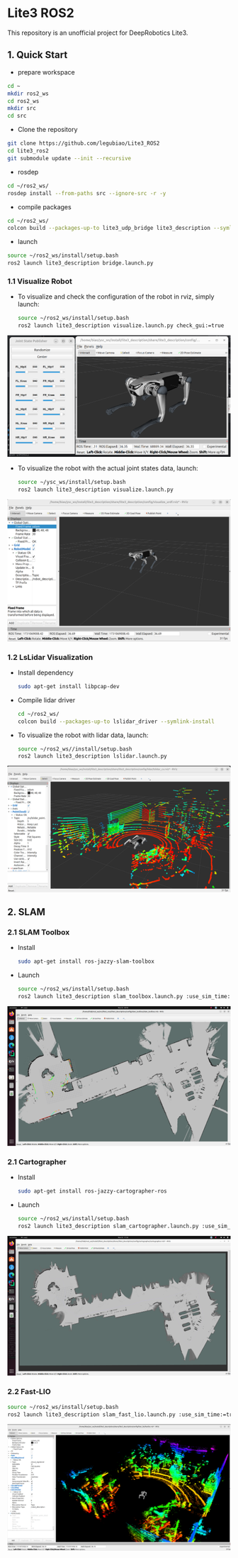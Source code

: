 # Lite3 ROS2

This repository is an unofficial project for DeepRobotics Lite3.

## 1. Quick Start

* prepare workspace

```bash
cd ~
mkdir ros2_ws
cd ros2_ws
mkdir src
cd src
```

* Clone the repository

```bash
git clone https://github.com/legubiao/Lite3_ROS2
cd lite3_ros2
git submodule update --init --recursive
```

* rosdep

```bash
cd ~/ros2_ws/
rosdep install --from-paths src --ignore-src -r -y
```

* compile packages

```bash
cd ~/ros2_ws/
colcon build --packages-up-to lite3_udp_bridge lite3_description --symlink-install
```

* launch

```bash
source ~/ros2_ws/install/setup.bash
ros2 launch lite3_description bridge.launch.py
```

### 1.1 Visualize Robot

* To visualize and check the configuration of the robot in rviz, simply launch:

  ```bash
  source ~/ros2_ws/install/setup.bash
  ros2 launch lite3_description visualize.launch.py check_gui:=true
  ```

![joints](.images/joints.png)

* To visualize the robot with the actual joint states data, launch:
  ```bash
  source ~/ysc_ws/install/setup.bash
  ros2 launch lite3_description visualize.launch.py
  ```

![odom](.images/odom.png)

### 1.2 LsLidar Visualization

* Install dependency
  ```bash
  sudo apt-get install libpcap-dev
  ```
* Compile lidar driver
  ```bash
  cd ~/ros2_ws/
  colcon build --packages-up-to lslidar_driver --symlink-install
  ```
* To visualize the robot with lidar data, launch:
  ```bash
  source ~/ros2_ws//install/setup.bash
  ros2 launch lite3_description lslidar.launch.py
  ```

![lidar](.images/lidar.png)

## 2. SLAM

### 2.1 SLAM Toolbox

* Install
  ```bash
  sudo apt-get install ros-jazzy-slam-toolbox
  ```
* Launch
  ```bash
  source ~/ros2_ws/install/setup.bash
  ros2 launch lite3_description slam_toolbox.launch.py :use_sim_time:=true
  ```

![slamtoolbox](.images/slam_toolbox.png)

### 2.1 Cartographer

* Install
  ```bash
  sudo apt-get install ros-jazzy-cartographer-ros
  ```
* Launch
  ```bash
  source ~/ros2_ws/install/setup.bash
  ros2 launch lite3_description slam_cartographer.launch.py :use_sim_time:=true
  ```

![cartographer2d](.images/cartographer2d.png)

### 2.2 Fast-LIO

  ```bash
  source ~/ros2_ws/install/setup.bash
  ros2 launch lite3_description slam_fast_lio.launch.py :use_sim_time:=true
  ```

![fastlio](.images/fast_lio.png)